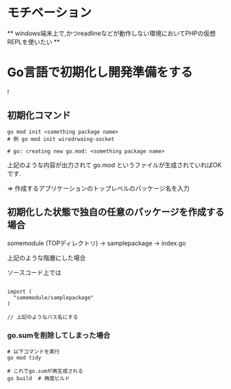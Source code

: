 # モチベーション

** windows端末上で,かつreadlineなどが動作しない環境においてPHPの仮想REPLを使いたい **

# Go言語で初期化し開発準備をする

!

## 初期化コマンド

```
go mod init <something package name>
# 例 go mod init wiredrwaing-socket

# go: creating new go.mod: <something package name>

```

上記のような内容が出力されて
go.mod というファイルが生成されていればOKです.

<something package name> => 作成するアプリケーションのトップレベルのパッケージ名を入力

## 初期化した状態で独自の任意のパッケージを作成する場合


somemodule (TOPディレクトリ)
  -> samplepackage
    -> index.go

上記のような階層にした場合

ソースコード上では

```

import (
  "somemodule/samplepackage"
)

// 上記のようなパス名にする

```


### go.sumを削除してしまった場合

```
# 以下コマンドを実行
go mod tidy

# これでgo.sumが再生成される 
go build  # 再度ビルド
```
